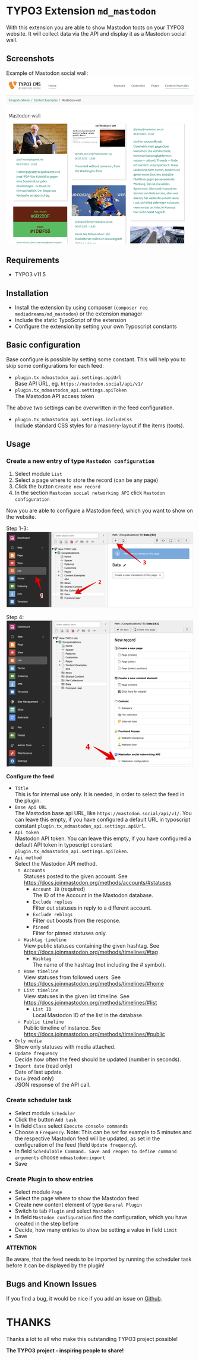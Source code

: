 # TYPO3 Extension `md_mastodon`

With this extension you are able to show Mastodon toots on your TYPO3 website.
It will collect data via the API and display it as a Mastodon social wall.

## Screenshots

Example of Mastodon social wall:
![Screenshot detail](Documentation/Images/mastodon_wall.png?raw=true "Mastodon social wall")

## Requirements

- TYPO3 v11.5

## Installation

- Install the extension by using composer (`composer req mediadreams/md_mastodon`) or the extension manager
- Include the static TypoScript of the extension
- Configure the extension by setting your own Typoscript constants

## Basic configuration

Base configure is possible by setting some constant. This will help you to
skip some configurations for each feed:
- `plugin.tx_mdmastodon_api.settings.apiUrl`<br>
Base API URL, eg. `https://mastodon.social/api/v1/`
- `plugin.tx_mdmastodon_api.settings.apiToken`<br>
The Mastodon API access token

The above two settings can be overwritten in the feed configuration.

- `plugin.tx_mdmastodon_api.settings.includeCss`<br>
Include standard CSS styles for a masonry-layout if the items (toots).

## Usage

### Create a new entry of type `Mastodon configuration`
1. Select module `List`
2. Select a page where to store the record (can be any page)
3. Click the button `Create new record`
4. In the section `Mastodon social networking API` click `Mastodon configuration`

Now you are able to configure a Mastodon feed, which you want to show on the website.

Step 1-3:
![Screenshot detail](Documentation/Images/new_configuration_1.png?raw=true "Step 1-3")

Step 4:
![Screenshot detail](Documentation/Images/new_configuration_2.png?raw=true "Step 4")

**Configure the feed**
- `Title`<br>
This is for internal use only. It is needed, in order to select the feed in the plugin.
- `Base Api URL`<br>
The Mastodon base api URL, like `https://mastodon.social/api/v1/`. You can leave
this empty, if you have configured a default URL in typoscript constant
`plugin.tx_mdmastodon_api.settings.apiUrl`.
- `Api token`<br>
Mastodon API token. You can leave this empty, if you have configured a default
API token in typoscript constant `plugin.tx_mdmastodon_api.settings.apiToken`.
- `Api method`<br>
Select the Mastodon API method.
    - `Accounts`<br>
    Statuses posted to the given account. See <https://docs.joinmastodon.org/methods/accounts/#statuses>
        - `Account ID` (required)<br>
        The ID of the Account in the Mastodon database.
        - `Exclude replies`<br>
        Filter out statuses in reply to a different account.
        - `Exclude reblogs`<br>
        Filter out boosts from the response.
        - `Pinned`<br>
        Filter for pinned statuses only.
    - `Hashtag timeline`<br>
    View public statuses containing the given hashtag. See <https://docs.joinmastodon.org/methods/timelines/#tag>
        - `Hashtag`<br>
        The name of the hashtag (not including the # symbol).
    - `Home timeline`<br>
    View statuses from followed users. See <https://docs.joinmastodon.org/methods/timelines/#home>
    - `List timeline`<br>
    View statuses in the given list timeline. See <https://docs.joinmastodon.org/methods/timelines/#list>
        - `List ID`<br>
        Local Mastodon ID of the list in the database.
    - `Public timeline`<br>
    Public timeline of instance. See <https://docs.joinmastodon.org/methods/timelines/#public>
- `Only media`<br>
Show only statuses with media attached.
- `Update frequency`<br>
Decide how often the feed should be updated (number in seconds).
- `Import date` (read only)<br>
Date of last update.
- `Data` (read only)<br>
JSON response of the API call.

### Create scheduler task
- Select module `Scheduler`
- Click the button `Add task`
- In field `Class` select `Execute console commands`
- Choose a `Frequency`. Note: This can be set for example to 5 minutes and the respective Mastodon feed will be updated, as set in the configuration of the feed (field `Update frequency`).
- In field `Schedulable Command. Save and reopen to define command arguments` choose `mdmastodon:import`
- Save

### Create Plugin to show entries
- Select module `Page`
- Select the page where to show the Mastodon feed
- Create new content element of type `General Plugin`
- Switch to tab `Plugin` and select `Mastodon`
- In field `Mastodon configuration` find the configuration, which you have created in the step before
- Decide, how many entries to show be setting a value in field `Limit`
- Save

**ATTENTION**

Be aware, that the feed needs to be imported by running the scheduler task
before it can be displayed by the plugin!

## Bugs and Known Issues
If you find a bug, it would be nice if you add an issue on [Github](https://github.com/cdaecke/md_mastodon/issues).

# THANKS

Thanks a lot to all who make this outstanding TYPO3 project possible!

**The TYPO3 project - inspiring people to share!**
